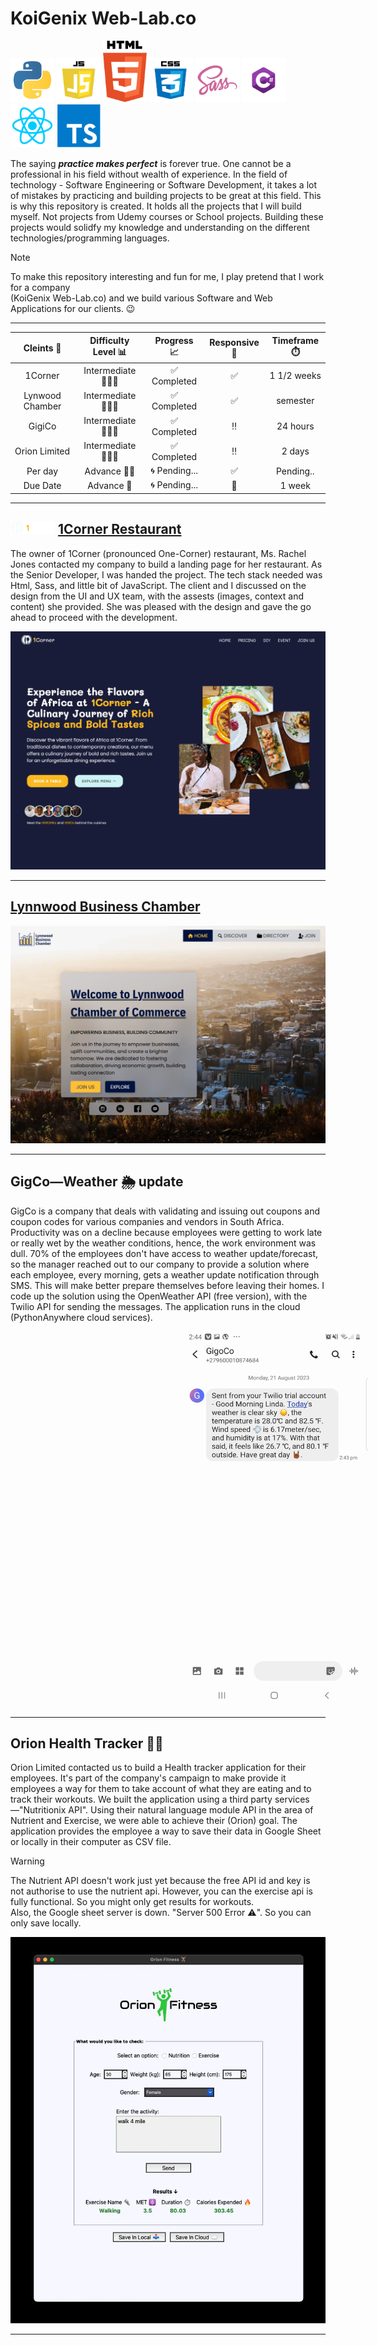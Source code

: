 # KoiGenix Web-Lab.co

<img src="project_images/python.webp" alt="Python orgramming language logo" width=70 height=70> <img src="project_images/javascript.webp" alt="JavaScript logo" width=70 height=70> <img src="project_images/html.webp" alt="HTML logo" width=70 > <img src="project_images/css.webp" alt="CSS logo" width=70 height=70> <img src="project_images/sass.webp" alt="Sass-CSS logo" width=70 height=70> <img src="project_images/csharp.webp" alt="C-Sharp orgramming language logo" width=70 height="70"> <img src="project_images/react-logo.png" alt="React logo" width=70 height="70"> <img src="project_images/typescript.webp" alt="Typescript logo" width=70 height="70"/>

The saying **_practice makes perfect_** is forever true. One cannot be a professional in his field without wealth of experience. In the field of technology - Software Engineering or Software Development, it takes a lot of mistakes by practicing and building projects to be great at this field. This is why this repository is created. It holds all the projects that I will build myself. Not projects from Udemy courses or School projects. Building these projects would solidfy my knowledge and understanding on the different technologies/programming languages.

> [!NOTE]  
> To make this repository interesting and fun for me, I play pretend that I work for a company  
> (KoiGenix Web-Lab.co) and we build various Software and Web Applications for our clients. 😉

---

|   Cleints 👫    | Difficulty Level 📊 |  Progress 📈  | Responsive 📱 | Timeframe ⏱️ |
| :-------------: | :-----------------: | :-----------: | :-----------: | :----------: |
|     1Corner     |   Intermediate 🏋🏽‍♂️   | ✅ Completed  |      ✅       | 1 1/2 weeks  |
| Lynwood Chamber |   Intermediate 🏋🏽‍♂️   | ✅ Completed  |      ✅       |   semester   |
|     GigiCo      |   Intermediate 🏋🏽‍♂️   | ✅ Completed  |      ‼️       |   24 hours   |
|  Orion Limited  |   Intermediate 🏋🏽‍♂️   | ✅ Completed  |      ‼️       |    2 days    |
|     Per day     |     Advance 🤼‍♂️      | 🌀 Pending... |      ✅       |  Pending..   |
|    Due Date     |     Advance 🤼      | 🌀 Pending... |      📵       |    1 week    |

---

## <img src="project_images/1CLogo.png" alt="1Corner logo" height=20> [1Corner Restaurant](https://koigor97.github.io/projects/oneCorner)

The owner of 1Corner (pronounced One-Corner) restaurant, Ms. Rachel Jones contacted my company to build a landing page for her restaurant. As the Senior Developer, I was handed the project. The tech stack needed was Html, Sass, and little bit of JavaScript. The client and I discussed on the design from the UI and UX team, with the assests (images, context and content) she provided. She was pleased with the design and gave the go ahead to proceed with the development.

![1Corner landing page image](project_images/1corner.webp)

---

## [Lynnwood Business Chamber](https://koigor97.github.io/projects/chamber)

![Lynnwood Business Chamber landing page image](project_images/chamber-screenshot.webp)

---

## GigCo—Weather 🌦️ update

GigCo is a company that deals with validating and issuing out coupons and coupon codes for various
companies and vendors in South Africa.
Productivity was on a decline because employees were getting to work late or really wet by the weather
conditions, hence, the work environment was dull.
70% of the employees don't have access to weather update/forecast, so the manager reached out to our company
to provide a solution where each employee, every morning, gets a weather update notification
through SMS.
This will make better prepare themselves before leaving their homes.
I code up the solution using the OpenWeather API (free version), with the Twilio API for sending
the messages.
The application runs in the cloud (PythonAnywhere cloud services).

<img src="project_images/weather_update.webp" alt="Weather update SMS screenshot on phone" width="300" height="600" style="margin-inline: 17rem">

---

## Orion Health Tracker 💪🏽

Orion Limited contacted us to build a Health tracker application for their employees.
It's part of the company's campaign to make provide it employees a way for them to take account of what they are eating
and to track their workouts.
We built the application using a third party services—"Nutritionix API".
Using their natural language module API in the area of Nutrient and Exercise,
we were able to achieve their (Orion) goal.
The application provides the employee a way to save their data in Google Sheet or locally in their computer
as CSV file.

> [!WARNING]  
> The Nutrient API doesn't work just yet because the free API id and key is not authorise
> to use the nutrient api.
> However, you can the exercise api is fully functional.
> So you might only get results for workouts.  
> Also, the Google sheet server is down.
> "Server 500 Error ⚠️".
> So you can only save locally.

![Health Tracker screenshot](project_images/orion.webp)

---
